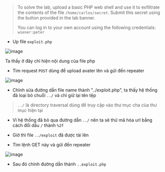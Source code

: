>To solve the lab, upload a basic PHP web shell and use it to exfiltrate the contents of the file `/home/carlos/secret`. Submit this secret using the button provided in the lab banner.
>
>You can log in to your own account using the following credentials: `wiener:peter`

- Up file `exploit.php`

![image](https://github.com/user-attachments/assets/33830008-d520-4e69-a6ef-5646b7070061)

Ta thấy ở đây chỉ hiện nội dung của file php

- Tìm request `POST` dùng để upload avater lên và gửi đến repeater

![image](https://github.com/user-attachments/assets/7658182f-d2ce-400e-90cb-9879f9b2199c)

- Chỉnh sửa đường dẫn file name thành "../exploit.php", ta thấy hệ thống đã loại bỏ chuỗi `../` và chỉ giữ lại tên tệp

> `../` là directory traversal dùng để truy cập vào thư mục cha của thư mục hiện tại

- Vì hệ thống đã bỏ qua đường dẫn `../` nên ta sẽ thử mã hóa url bằng cách đổi dấu `/` thành `%2f`

- Giờ thì file `../exploit` đã được tải lên

- Tìm lệnh GET này và gửi đến repeater

![image](https://github.com/user-attachments/assets/fca8949b-6071-41d5-84b4-395ce4ab92bf)

- Sau đó chỉnh đường dẫn thành `..exploit.php`


  
